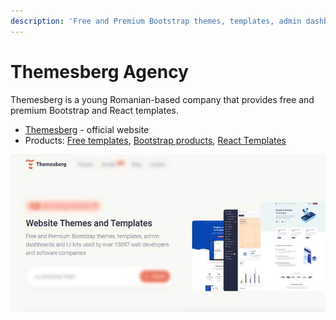 ```yaml
---
description: 'Free and Premium Bootstrap themes, templates, admin dashboards.'
---
```


# Themesberg Agency

Themesberg is a young Romanian-based company that provides free and premium Bootstrap and React templates. 

* [Themesberg](https://themesberg.com/) - official website
* Products: [Free templates](https://themesberg.com/templates/free), [Bootstrap products](https://themesberg.com/templates/bootstrap), [React Templates](https://themesberg.com/templates/react)

![AppSeed Partner - Themesberg ](../../.gitbook/assets/docs-cover-themesberg.jpg)

